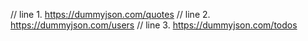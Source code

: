 
// line 1. https://dummyjson.com/quotes
// line 2. https://dummyjson.com/users
// line 3. https://dummyjson.com/todos